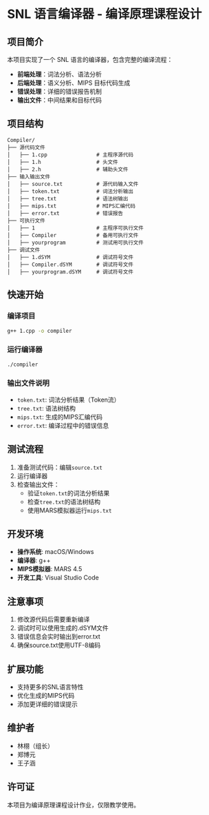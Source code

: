 # SNL 语言编译器 - 编译原理课程设计

## 项目简介
本项目实现了一个 SNL 语言的编译器，包含完整的编译流程：
- **前端处理**：词法分析、语法分析
- **后端处理**：语义分析、MIPS 目标代码生成
- **错误处理**：详细的错误报告机制
- **输出文件**：中间结果和目标代码

## 项目结构
```
Compiler/
├── 源代码文件
│   ├── 1.cpp                # 主程序源代码
│   ├── 1.h                  # 头文件
│   ├── 2.h                  # 辅助头文件
├── 输入输出文件
│   ├── source.txt           # 源代码输入文件
│   ├── token.txt            # 词法分析输出
│   ├── tree.txt             # 语法树输出
│   ├── mips.txt             # MIPS汇编代码
│   ├── error.txt            # 错误报告
├── 可执行文件
│   ├── 1                    # 主程序可执行文件
│   ├── Compiler             # 备用可执行文件
│   ├── yourprogram          # 测试用可执行文件
├── 调试文件
│   ├── 1.dSYM               # 调试符号文件
│   ├── Compiler.dSYM        # 调试符号文件
│   ├── yourprogram.dSYM     # 调试符号文件
```

## 快速开始

### 编译项目
```bash
g++ 1.cpp -o compiler
```

### 运行编译器
```bash
./compiler
```

### 输出文件说明
- `token.txt`: 词法分析结果（Token流）
- `tree.txt`: 语法树结构
- `mips.txt`: 生成的MIPS汇编代码
- `error.txt`: 编译过程中的错误信息

## 测试流程
1. 准备测试代码：编辑`source.txt`
2. 运行编译器
3. 检查输出文件：
   - 验证`token.txt`的词法分析结果
   - 检查`tree.txt`的语法树结构
   - 使用MARS模拟器运行`mips.txt`

## 开发环境
- **操作系统**: macOS/Windows
- **编译器**: g++
- **MIPS模拟器**: MARS 4.5
- **开发工具**: Visual Studio Code

## 注意事项
1. 修改源代码后需要重新编译
2. 调试时可以使用生成的.dSYM文件
3. 错误信息会实时输出到error.txt
4. 确保source.txt使用UTF-8编码

## 扩展功能
- 支持更多的SNL语言特性
- 优化生成的MIPS代码
- 添加更详细的错误提示

## 维护者
- 林栩（组长）
- 郑博元
- 王子涵

## 许可证
本项目为编译原理课程设计作业，仅限教学使用。
